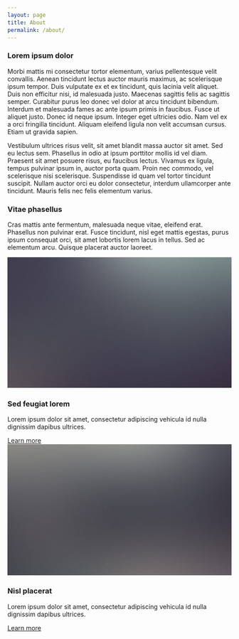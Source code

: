 ```yaml
---
layout: page
title: About
permalink: /about/
---
```


<h3 class="major">Lorem ipsum dolor</h3>
<p>Morbi mattis mi consectetur tortor elementum, varius pellentesque velit convallis. Aenean tincidunt lectus auctor mauris maximus, ac scelerisque ipsum tempor. Duis vulputate ex et ex tincidunt, quis lacinia velit aliquet. Duis non efficitur nisi, id malesuada justo. Maecenas sagittis felis ac sagittis semper. Curabitur purus leo donec vel dolor at arcu tincidunt bibendum. Interdum et malesuada fames ac ante ipsum primis in faucibus. Fusce ut aliquet justo. Donec id neque ipsum. Integer eget ultricies odio. Nam vel ex a orci fringilla tincidunt. Aliquam eleifend ligula non velit accumsan cursus. Etiam ut gravida sapien.</p>

<p>Vestibulum ultrices risus velit, sit amet blandit massa auctor sit amet. Sed eu lectus sem. Phasellus in odio at ipsum porttitor mollis id vel diam. Praesent sit amet posuere risus, eu faucibus lectus. Vivamus ex ligula, tempus pulvinar ipsum in, auctor porta quam. Proin nec commodo, vel scelerisque nisi scelerisque. Suspendisse id quam vel tortor tincidunt suscipit. Nullam auctor orci eu dolor consectetur, interdum ullamcorper ante tincidunt. Mauris felis nec felis elementum varius.</p>

<h3 class="major">Vitae phasellus</h3>
<p>Cras mattis ante fermentum, malesuada neque vitae, eleifend erat. Phasellus non pulvinar erat. Fusce tincidunt, nisl eget mattis egestas, purus ipsum consequat orci, sit amet lobortis lorem lacus in tellus. Sed ac elementum arcu. Quisque placerat auctor laoreet.</p>

<section class="features">
    <article>
        <a href="#" class="image"><img src="images/pic04.jpg" alt="" /></a>
        <h3 class="major">Sed feugiat lorem</h3>
        <p>Lorem ipsum dolor sit amet, consectetur adipiscing vehicula id nulla dignissim dapibus ultrices.</p>
        <a href="#" class="special">Learn more</a>
    </article>
    <article>
        <a href="#" class="image"><img src="images/pic05.jpg" alt="" /></a>
        <h3 class="major">Nisl placerat</h3>
        <p>Lorem ipsum dolor sit amet, consectetur adipiscing vehicula id nulla dignissim dapibus ultrices.</p>
        <a href="#" class="special">Learn more</a>
    </article>
</section>